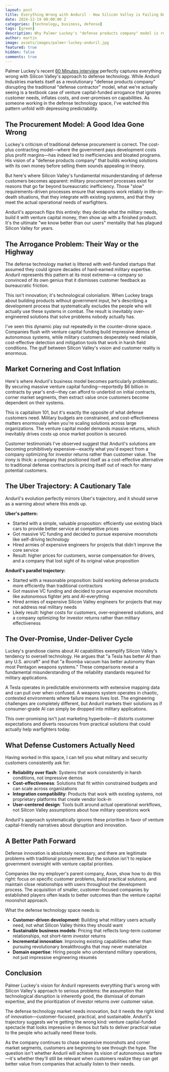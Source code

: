 ```yaml
---
layout: post
title: Everything Wrong with Anduril - How Silicon Valley is Failing Defense Customers
date: 2024-12-19 00:00:00 Z
categories: [technology, business, defense]
tags: [green]
description: Why Palmer Luckey's "defense products company" model is repeating Silicon Valley's worst patterns and failing the customers it claims to serve
author: martin
image: assets/images/palmer-luckey-anduril.jpg
featured: true
hidden: false
comments: true
---
```


Palmer Luckey's recent [60 Minutes interview](https://www.cbsnews.com/news/palmer-luckey-future-warfare-anduril-60-minutes/) perfectly captures everything wrong with Silicon Valley's approach to defense technology. While Anduril Industries markets itself as a revolutionary "defense products company" disrupting the traditional "defense contractor" model, what we're actually seeing is a textbook case of venture capital-funded arrogance that ignores customer needs, inflates costs, and over-promises on capabilities. As someone working in the defense technology space, I've watched this pattern unfold with depressing predictability.

## The Procurement Model: A Good Idea Gone Wrong

Luckey's criticism of traditional defense procurement is correct. The cost-plus contracting model—where the government pays development costs plus profit margins—has indeed led to inefficiencies and bloated programs. His vision of a "defense products company" that builds working solutions with its own money before selling them sounds appealing in theory.

But here's where Silicon Valley's fundamental misunderstanding of defense customers becomes apparent: military procurement processes exist for reasons that go far beyond bureaucratic inefficiency. Those "slow" requirements-driven processes ensure that weapons work reliably in life-or-death situations, that they integrate with existing systems, and that they meet the actual operational needs of warfighters.

Anduril's approach flips this entirely: they decide what the military needs, build it with venture capital money, then show up with a finished product. It's the ultimate "we know better than our users" mentality that has plagued Silicon Valley for years.

## The Arrogance Problem: Their Way or the Highway

The defense technology market is littered with well-funded startups that assumed they could ignore decades of hard-earned military expertise. Anduril represents this pattern at its most extreme—a company so convinced of its own genius that it dismisses customer feedback as bureaucratic friction.

This isn't innovation; it's technological colonialism. When Luckey brags about building products without government input, he's describing a development process that systematically excludes the people who will actually use these systems in combat. The result is inevitably over-engineered solutions that solve problems nobody actually has.

I've seen this dynamic play out repeatedly in the counter-drone space. Companies flush with venture capital funding build impressive demos of autonomous systems, while military customers desperately need reliable, cost-effective detection and mitigation tools that work in harsh field conditions. The gulf between Silicon Valley's vision and customer reality is enormous.

## Market Cornering and Cost Inflation

Here's where Anduril's business model becomes particularly problematic. By securing massive venture capital funding—reportedly $6 billion in contracts by year's end—they can afford to underbid on initial contracts, corner market segments, then extract value once customers become dependent on their systems.

This is capitalism 101, but it's exactly the opposite of what defense customers need. Military budgets are constrained, and cost-effectiveness matters enormously when you're scaling solutions across large organizations. The venture capital model demands massive returns, which inevitably drives costs up once market position is secured.

Customer testimonials I've observed suggest that Anduril's solutions are becoming prohibitively expensive—exactly what you'd expect from a company optimizing for investor returns rather than customer value. The irony is thick: a company that positioned itself as a cost-effective alternative to traditional defense contractors is pricing itself out of reach for many potential customers.

## The Uber Trajectory: A Cautionary Tale

Anduril's evolution perfectly mirrors Uber's trajectory, and it should serve as a warning about where this ends up.

**Uber's pattern:**
- Started with a simple, valuable proposition: efficiently use existing black cars to provide better service at competitive prices
- Got massive VC funding and decided to pursue expensive moonshots like self-driving technology
- Hired armies of expensive engineers for projects that didn't improve the core service
- Result: higher prices for customers, worse compensation for drivers, and a company that lost sight of its original value proposition

**Anduril's parallel trajectory:**
- Started with a reasonable proposition: build working defense products more efficiently than traditional contractors
- Got massive VC funding and decided to pursue expensive moonshots like autonomous fighter jets and AI-everything
- Hired armies of expensive Silicon Valley engineers for projects that may not address real military needs
- Likely result: higher costs for customers, over-engineered solutions, and a company optimizing for investor returns rather than military effectiveness

## The Over-Promise, Under-Deliver Cycle

Luckey's grandiose claims about AI capabilities exemplify Silicon Valley's tendency to oversell technology. He argues that "a Tesla has better AI than any U.S. aircraft" and that "a Roomba vacuum has better autonomy than most Pentagon weapons systems." These comparisons reveal a fundamental misunderstanding of the reliability standards required for military applications.

A Tesla operates in predictable environments with extensive mapping data and can pull over when confused. A weapons system operates in chaotic, contested environments where failure means lives lost. The engineering challenges are completely different, but Anduril markets their solutions as if consumer-grade AI can simply be dropped into military applications.

This over-promising isn't just marketing hyperbole—it distorts customer expectations and diverts resources from practical solutions that could actually help warfighters today.

## What Defense Customers Actually Need

Having worked in this space, I can tell you what military and security customers consistently ask for:

- **Reliability over flash**: Systems that work consistently in harsh conditions, not impressive demos
- **Cost-effectiveness**: Solutions that fit within constrained budgets and can scale across organizations
- **Integration compatibility**: Products that work with existing systems, not proprietary platforms that create vendor lock-in
- **User-centered design**: Tools built around actual operational workflows, not Silicon Valley assumptions about how military operations work

Anduril's approach systematically ignores these priorities in favor of venture capital-friendly narratives about disruption and innovation.

## A Better Path Forward

Defense innovation is absolutely necessary, and there are legitimate problems with traditional procurement. But the solution isn't to replace government oversight with venture capital priorities.

Companies like my employer's parent company, Axon, show how to do this right: focus on specific customer problems, build practical solutions, and maintain close relationships with users throughout the development process. The acquisition of smaller, customer-focused companies by established players often leads to better outcomes than the venture capital moonshot approach.

What the defense technology space needs is:

- **Customer-driven development**: Building what military users actually need, not what Silicon Valley thinks they should want
- **Sustainable business models**: Pricing that reflects long-term customer relationships, not short-term investor returns
- **Incremental innovation**: Improving existing capabilities rather than pursuing revolutionary breakthroughs that may never materialize
- **Domain expertise**: Hiring people who understand military operations, not just impressive engineering résumés

## Conclusion

Palmer Luckey's vision for Anduril represents everything that's wrong with Silicon Valley's approach to serious problems: the assumption that technological disruption is inherently good, the dismissal of domain expertise, and the prioritization of investor returns over customer value.

The defense technology market needs innovation, but it needs the right kind of innovation—customer-focused, practical, and sustainable. Anduril's trajectory suggests we're getting the wrong kind: venture capital-funded spectacle that looks impressive in demos but fails to deliver practical value to the people who actually need these tools.

As the company continues to chase expensive moonshots and corner market segments, customers are beginning to see through the hype. The question isn't whether Anduril will achieve its vision of autonomous warfare—it's whether they'll still be relevant when customers realize they can get better value from companies that actually listen to their needs.
